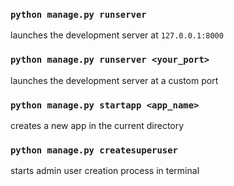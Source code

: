 ### ```python manage.py runserver```
launches the development server at ```127.0.0.1:8000```

### ```python manage.py runserver <your_port>```
launches the development server at a custom port

### ```python manage.py startapp <app_name>```
creates a new app in the current directory

### ```python manage.py createsuperuser```
starts admin user creation process in terminal

